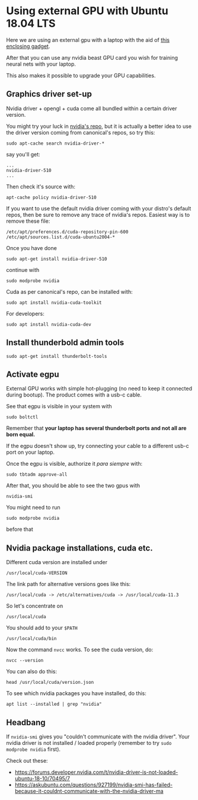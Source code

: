 # Using external GPU with Ubuntu 18.04 LTS

Here we are using an external gpu with a laptop with the aid of [this enclosing gadget](https://www.verkkokauppa.com/fi/product/23196/ktqkk/Razer-Core-X-grafiikkatelakka).

After that you can use any nvidia beast GPU card you wish for training neural nets with your laptop.

This also makes it possible to upgrade your GPU capabilities.

## Graphics driver set-up

Nvidia driver + opengl + cuda come all bundled within a certain driver version.

You might try your luck in [nvidia's repo](https://developer.nvidia.com/cuda-downloads), but
it is actually a better idea to use the driver version coming from canonical's repos, so try this:
```
sudo apt-cache search nvidia-driver-*
```
say you'll get:
```
...
nvidia-driver-510
...
```
Then check it's source with:
```
apt-cache policy nvidia-driver-510
```
If you want to use the default nvidia driver coming with your distro's default repos, 
then be sure to remove any trace of nvidia's repos.  Easiest way is to remove these file:
```
/etc/apt/preferences.d/cuda-repository-pin-600
/etc/apt/sources.list.d/cuda-ubuntu2004-*
```
Once you have done
```
sudo apt-get install nvidia-driver-510
```
continue with
```
sudo modprobe nvidia
```
Cuda as per canonical's repo, can be installed with:
```
sudo apt install nvidia-cuda-toolkit
```
For developers:
```
sudo apt install nvidia-cuda-dev
```

## Install thunderbold admin tools

```
sudo apt-get install thunderbolt-tools
```

## Activate egpu

External GPU works with simple hot-plugging (no need to keep it connected during bootup).  The product comes with a usb-c cable.

See that egpu is visible in your system with
```
sudo boltctl
```

Remember that **your laptop has several thunderbolt ports and not all are born equal.**  

If the egpu doesn't show up, try connecting your cable to a different usb-c port on your laptop.

Once the egpu is visible, authorize it *para siempre* with:
```
sudo tbtadm approve-all
```

After that, you should be able to see the two gpus with
```
nvidia-smi
```

You might need to run
```
sudo modprobe nvidia
```
before that

## Nvidia package installations, cuda etc.

Different cuda version are installed under
```
/usr/local/cuda-VERSION
```
The link path for alternative versions goes like this:
```
/usr/local/cuda -> /etc/alternatives/cuda -> /usr/local/cuda-11.3
```
So let's concentrate on
```
/usr/local/cuda
```
You should add to your ``$PATH``
```
/usr/local/cuda/bin
```
Now the command ``nvcc`` works.  To see the cuda version, do:
```
nvcc --version
```
You can also do this:
```
head /usr/local/cuda/version.json
```
To see which nvidia packages you have installed, do this:
```
apt list --installed | grep "nvidia"
```

## Headbang

If ``nvidia-smi`` gives you "couldn't communicate with the nvidia driver".  Your nvidia driver is not installed / loaded properly (remember to try ``sudo modprobe nvidia`` first).

Check out these:

- https://forums.developer.nvidia.com/t/nvidia-driver-is-not-loaded-ubuntu-18-10/70495/7
- https://askubuntu.com/questions/927199/nvidia-smi-has-failed-because-it-couldnt-communicate-with-the-nvidia-driver-ma
